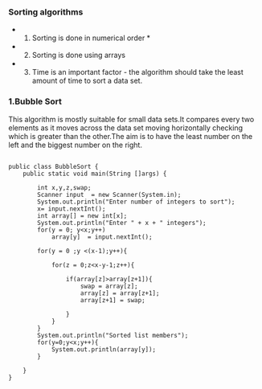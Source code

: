
### Sorting algorithms  

* 1. Sorting is done in numerical order *
* 2.  Sorting is done using arrays
* 3. Time is an important factor - the algorithm should take the least amount of time to sort a data set.

### 1.Bubble Sort

 This algorithm is mostly suitable  for small data sets.It compares every two elements as it moves across the data set moving horizontally checking which is greater than the other.The aim is to have the least number on the left and the biggest number on the right.


```

public class BubbleSort {
    public static void main(String []args) {

        int x,y,z,swap;
        Scanner input  = new Scanner(System.in);
        System.out.println("Enter number of integers to sort");
        x= input.nextInt();
        int array[] = new int[x];
        System.out.println("Enter " + x + " integers");
        for(y = 0; y<x;y++)
            array[y]  = input.nextInt();

        for(y = 0 ;y <(x-1);y++){

            for(z = 0;z<x-y-1;z++){

                if(array[z]>array[z+1]){
                    swap = array[z];
                    array[z] = array[z+1];
                    array[z+1] = swap;

                }
            }
        }
        System.out.println("Sorted list members");
        for(y=0;y<x;y++){
            System.out.println(array[y]);
        }

    }
}

```
